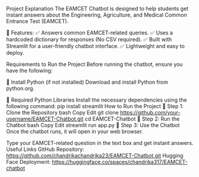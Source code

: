 Project Explanation
The EAMCET Chatbot is designed to help students get instant answers about the Engineering, Agriculture, and Medical Common Entrance Test (EAMCET).

🔹 Features:
✅ Answers common EAMCET-related queries.
✅ Uses a hardcoded dictionary for responses (No CSV required).
✅ Built with Streamlit for a user-friendly chatbot interface.
✅ Lightweight and easy to deploy.

Requirements to Run the Project
Before running the chatbot, ensure you have the following:

🔹 Install Python (if not installed)
Download and install Python from python.org.

🔹 Required Python Libraries
Install the necessary dependencies using the following command:
pip install streamlit
How to Run the Project
🔹 Step 1: Clone the Repository
bash
Copy
Edit
git clone https://github.com/your-username/EAMCET-Chatbot.git
cd EAMCET-Chatbot
🔹 Step 2: Run the Chatbot
bash
Copy
Edit
streamlit run app.py
🔹 Step 3: Use the Chatbot
Once the chatbot runs, it will open in your web browser.

Type your EAMCET-related question in the text box and get instant answers.
Useful Links
GitHub Repository: https://github.com/chandrikachandrika23/EAMCET-Chatbot.git
Hugging Face Deployment: https://huggingface.co/spaces/chandrika317/EAMCET-chatbot








